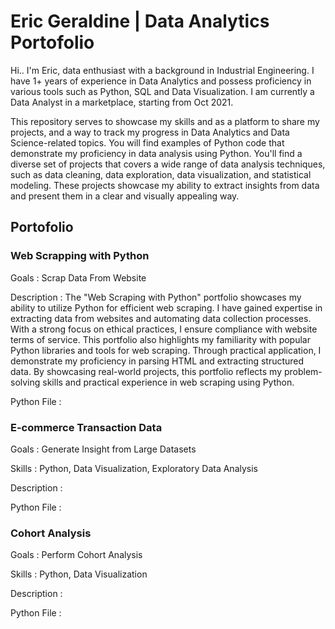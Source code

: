 # Eric Geraldine | Data Analytics Portofolio
Hi.. I'm Eric, data enthusiast with a background in Industrial Engineering. I have 1+ years of experience in Data Analytics and possess proficiency in various tools such as Python, SQL and Data Visualization. I am currently a Data Analyst in a marketplace, starting from Oct 2021.

This repository serves to showcase my skills and as a platform to share my projects, and a way to track my progress in Data Analytics and Data Science-related topics. You will find examples of Python code that demonstrate my proficiency in data analysis using Python. You'll find a diverse set of projects that covers a wide range of data analysis techniques, such as data cleaning, data exploration, data visualization, and statistical modeling. These projects showcase my ability to extract insights from data and present them in a clear and visually appealing way.

## Portofolio
### Web Scrapping with Python
Goals : Scrap Data From Website

Description :
The "Web Scraping with Python" portfolio showcases my ability to utilize Python for efficient web scraping. I have gained expertise in extracting data from websites and automating data collection processes. With a strong focus on ethical practices, I ensure compliance with website terms of service. This portfolio also highlights my familiarity with popular Python libraries and tools for web scraping. Through practical application, I demonstrate my proficiency in parsing HTML and extracting structured data. By showcasing real-world projects, this portfolio reflects my problem-solving skills and practical experience in web scraping using Python.

Python File :

### E-commerce Transaction Data
Goals : Generate Insight from Large Datasets

Skills : Python, Data Visualization, Exploratory Data Analysis

Description :

Python File :


### Cohort Analysis
Goals : Perform Cohort Analysis 

Skills : Python, Data Visualization

Description :

Python File :
